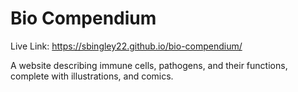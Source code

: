 # Bio Compendium

Live Link: https://sbingley22.github.io/bio-compendium/

A website describing immune cells, pathogens, and their functions, complete with illustrations, and comics.

